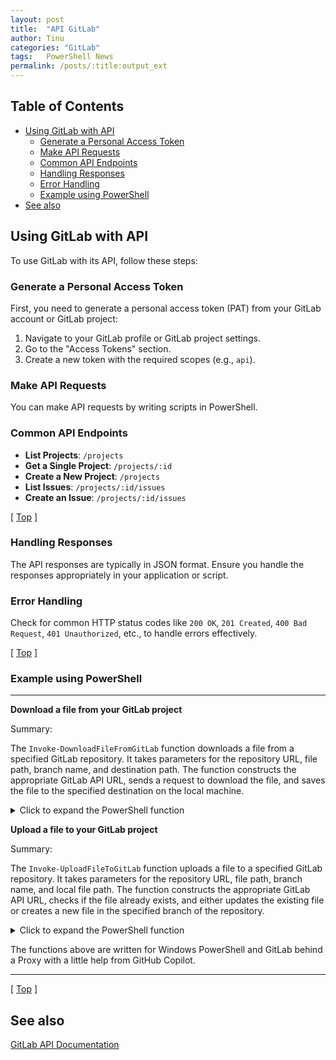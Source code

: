```yaml
---
layout: post
title:  "API GitLab"
author: Tinu
categories: "GitLab"
tags:   PowerShell News
permalink: /posts/:title:output_ext
---
```


## Table of Contents

- [Using GitLab with API](#using-gitlab-with-api)
  - [Generate a Personal Access Token](#generate-a-personal-access-token)
  - [Make API Requests](#make-api-requests)
  - [Common API Endpoints](#common-api-endpoints)
  - [Handling Responses](#handling-responses)
  - [Error Handling](#error-handling)
  - [Example using PowerShell](#example-using-powershell)
- [See also](#see-also)

## Using GitLab with API

To use GitLab with its API, follow these steps:

### Generate a Personal Access Token

First, you need to generate a personal access token (PAT) from your GitLab account or GitLab project:

1. Navigate to your GitLab profile or GitLab project settings.
2. Go to the "Access Tokens" section.
3. Create a new token with the required scopes (e.g., `api`).

### Make API Requests

You can make API requests by writing scripts in PowerShell.

### Common API Endpoints

- **List Projects**: `/projects`
- **Get a Single Project**: `/projects/:id`
- **Create a New Project**: `/projects`
- **List Issues**: `/projects/:id/issues`
- **Create an Issue**: `/projects/:id/issues`

[ [Top](#table-of-contents) ]

### Handling Responses

The API responses are typically in JSON format. Ensure you handle the responses appropriately in your application or script.

### Error Handling

Check for common HTTP status codes like `200 OK`, `201 Created`, `400 Bad Request`, `401 Unauthorized`, etc., to handle errors effectively.

[ [Top](#table-of-contents) ]

### Example using PowerShell

---

**Download a file from your GitLab project**

Summary:

The `Invoke-DownloadFileFromGitLab` function downloads a file from a specified GitLab repository.
It takes parameters for the repository URL, file path, branch name, and destination path.
The function constructs the appropriate GitLab API URL, sends a request to download the file,
and saves the file to the specified destination on the local machine.

<details>

<summary>Click to expand the PowerShell function</summary>

```powershell
function Invoke-DownloadFileFromGitLab {
    [CmdletBinding()]
    param (
        # The Url and Port of the proxy server
        [ValidateNotNullOrEmpty()]
        [Parameter(Mandatory=$true)][string]$Proxy,

        # The Gitlab token to use for authentication
        [ValidateNotNullOrEmpty()]
        [Parameter(Mandatory=$true)][string]$GitLabToken,

        # The base url of the GitLab server, for example https://gitlab.com
        [ValidateNotNullOrEmpty()]
        [Parameter(Mandatory=$true)][string]$GitLabBaseUrl,

        # The name of the GitLab project, for example myproject
        [ValidateNotNullOrEmpty()]
        [Parameter(Mandatory=$true)][string]$GitLabProject,

        # The name of the GitLab branch, for example master
        [ValidateNotNullOrEmpty()]
        [Parameter(Mandatory=$true)][string]$GitLabBranch,

        # The path to the file in the GitLab repository, for example myfolder/myfile.md
        [ValidateNotNullOrEmpty()]
        [Parameter(Mandatory=$true)][string]$GitLabFilePath,

        # The local path to save the file to, for example C:\temp\myfile.md
        [ValidateNotNullOrEmpty()]
        [Parameter(Mandatory=$true)][string]$LocalFilePath
    )
    
    process{
        $EncodedBranch   = [uri]::EscapeDataString($GitLabBranch)
        $EncodedProject  = [uri]::EscapeDataString($GitLabProject)
        $EncodedFilePath = [uri]::EscapeDataString($GitLabFilePath)
        $ProjectUrl      = "$($GitLabBaseUrl)/api/v4/projects/$EncodedProject"

        $Headers = @{
            "PRIVATE-TOKEN" = $GitLabToken
        }

        #region Get GitLabProjectID
        try {
            $Response = Invoke-RestMethod -Uri $ProjectUrl -Headers $Headers -Proxy $Proxy -ProxyUseDefaultCredentials
            $GitLabProjectID = $($Response.id)
            Write-Verbose "$($ProjectUrl), $($GitLabProjectID)"
        } catch {
            Write-Warning "ProjectID - Failure: $($_)"
            $Error.Clear()
        }
        #endregion

        #region Download file from gitlab
        $FileDownloadUrl = "$($GitLabBaseUrl)/api/v4/projects/$($GitLabProjectID)/repository/files/$($EncodedFilePath)/raw?ref=$($EncodedBranch)"
        try {
            $null = Invoke-RestMethod -Uri $FileDownloadUrl -Headers $Headers -OutFile $LocalFilePath -Proxy $Proxy -ProxyUseDefaultCredentials
            Write-Host " - File downloaded to $($LocalFilePath)" -ForegroundColor Green
            $true
        } catch {
            Write-Warning "Download - Failure: $($_)"
            $Error.Clear()
            $false
        }            
        #endregion
    }
}
```

</details>

**Upload a file to your GitLab project**

Summary:

The `Invoke-UploadFileToGitLab` function uploads a file to a specified GitLab repository.
It takes parameters for the repository URL, file path, branch name, and local file path.
The function constructs the appropriate GitLab API URL, checks if the file already exists,
and either updates the existing file or creates a new file in the specified branch of the repository.

<details>

<summary>Click to expand the PowerShell function</summary>

```powershell
function Invoke-UploadFileToGitLab {
    [CmdletBinding()]
    param (
        # The Url and Port of the proxy server
        [ValidateNotNullOrEmpty()]
        [Parameter(Mandatory=$true)][string]$Proxy,

        # The Gitlab token to use for authentication
        [ValidateNotNullOrEmpty()]
        [Parameter(Mandatory=$true)][string]$GitLabToken,

        # The base url of the GitLab server, for example https://gitlab.com
        [ValidateNotNullOrEmpty()]
        [Parameter(Mandatory=$true)][string]$GitLabBaseUrl,

        # The name of the GitLab project, for example myproject
        [ValidateNotNullOrEmpty()]
        [Parameter(Mandatory=$true)][string]$GitLabProject,

        # The name of the GitLab branch, for example master
        [ValidateNotNullOrEmpty()]
        [Parameter(Mandatory=$true)][string]$GitLabBranch,

        # The path to the file in the GitLab repository, for example myfolder/myfile.md
        [ValidateNotNullOrEmpty()]
        [Parameter(Mandatory=$true)][string]$GitLabFilePath,

        # The local path to save the file to, for example C:\temp\myfile.md
        [ValidateNotNullOrEmpty()]
        [Parameter(Mandatory=$true)][string]$LocalFilePath
    )

    process{
        $EncodedBranch   = [uri]::EscapeDataString($GitLabBranch)
        $EncodedProject  = [uri]::EscapeDataString($GitLabProject)
        $EncodedFilePath = [uri]::EscapeDataString($GitLabFilePath)
        $ProjectUrl      = "$($GitLabBaseUrl)/api/v4/projects/$EncodedProject"

        $Headers = @{
            "PRIVATE-TOKEN" = $GitLabToken
        }

        #region Get GitLabProjectID
        try {
            $Response = Invoke-RestMethod -Uri $ProjectUrl -Headers $Headers -Proxy $Proxy -ProxyUseDefaultCredentials
            $GitLabProjectID = $($Response.id)
            Write-Verbose "$($ProjectUrl), $($GitLabProjectID)"
        } catch {
            Write-Warning "ProjectID - Failure: $($_)"
            $Error.Clear()
        }
        #endregion

        #region Check if branch exists
        if($GitLabProjectID){
            $BranchUrl = "$($GitLabBaseUrl)/api/v4/projects/$GitLabProjectID/repository/branches/$EncodedBranch"
            try {
                $Response = Invoke-RestMethod -Uri $BranchUrl -Headers $Headers -Proxy $Proxy -ProxyUseDefaultCredentials
                $BranchExists = $true
                Write-Verbose "$($BranchUrl), $($Response.name)"
            } catch {
                Write-Warning "BranchExists - Failure: $($_)"
                $Error.Clear()
            }
        }
        #endregion

        #region Check if file exists on gitlab
        if($BranchExists){
            $FileCheckUrl = "$($GitLabBaseUrl)/api/v4/projects/$GitLabProjectID/repository/files/$($EncodedFilePath)?ref=$($EncodedBranch)"
            try {
                $Response = Invoke-RestMethod -Uri $FileCheckUrl -Headers $Headers -Proxy $Proxy -ProxyUseDefaultCredentials
                $FileExists = $true
                Write-Verbose "$($FileCheckUrl), $($Response.name)"
            } catch {
                $Error.Clear()
                $FileExists = $false
            }
        }
        #endregion

        #region Read file content from local file
        try {
            $FileContent = [System.IO.File]::ReadAllText($LocalFilePath, [System.Text.Encoding]::UTF8)
            Write-Verbose "$($LocalFilePath), $($FileContent.length)"
        } catch {
            Write-Warning "ReadFileContent - Failure: $($_)"
            return $false
        }
        #endregion

        #region API-Body
        $Body = @{
            branch         = $GitLabBranch
            content        = $FileContent
            commit_message = "Automatic Update on $($GitLabFilePath) at $(Get-Date -Format 'yyyy-MM-dd HH:mm:ss')"
        } | ConvertTo-Json -Depth 10
        Write-Verbose "Body: $($Body.length)"
        #endregion

        #region Upload or vreate the file on gitlab
        $ApiUrl = "$($GitLabBaseUrl)/api/v4/projects/$GitLabProjectID/repository/files/$EncodedFilePath"

        try {
            if($FileExists){
                $null = Invoke-RestMethod -Uri $ApiUrl -Method Put -Headers $Headers -Body $Body -ContentType "application/json" -Proxy $Proxy -ProxyUseDefaultCredentials
                Write-Host " - File $($GitLabBranch)/$($GitLabFilePath) updated!" -ForegroundColor Green
            }else{
                $null = Invoke-RestMethod -Uri $ApiUrl -Method Post -Headers $Headers -Body $Body -ContentType "application/json" -Proxy $Proxy -ProxyUseDefaultCredentials
                Write-Host " - File $($GitLabBranch)/$($GitLabFilePath) created!" -ForegroundColor Green
            }
        } catch {
            Write-Warning "Upload - Failure: $($_)"
        }
        #endregion
    }
}
```

</details>

The functions above are written for Windows PowerShell and GitLab behind a Proxy with a little help from GitHub Copilot.

---

[ [Top](#table-of-contents) ]

## See also

[GitLab API Documentation](https://docs.gitlab.com/ee/api/)
